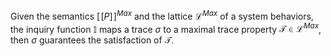 Given the semantics $[\![P]\!]^{Max}$ and the lattice $\mathcal L ^{Max}$ of a system behaviors, the inquiry function $\mathbb I$ maps a trace $\sigma$ to a maximal trace property $\mathcal T \in \mathcal L ^{Max}$, then $\sigma$ guarantees the satisfaction of $\mathcal T$.